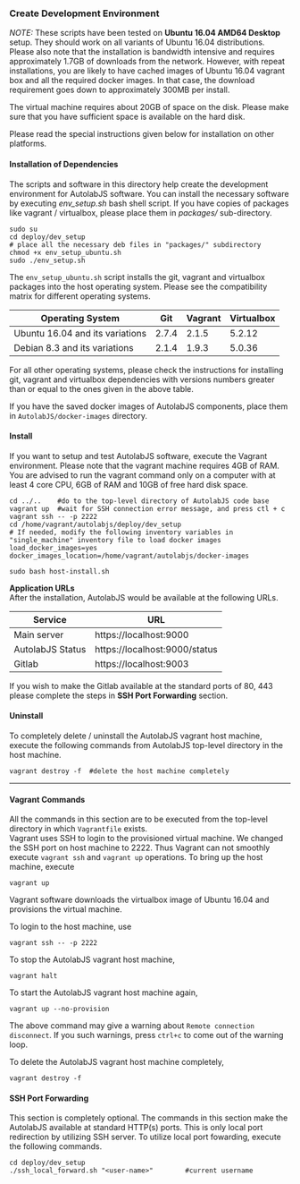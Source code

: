 ### Create Development Environment ###

*NOTE:* These scripts have been tested on **Ubuntu 16.04 AMD64 Desktop** setup. They should work on all variants of Ubuntu 16.04 distributions. Please also note that the installation is bandwidth intensive and requires approximately 1.7GB of downloads from the network. However, with repeat installations, you are likely to have cached images of Ubuntu 16.04 vagrant box and all the required docker images. In that case, the download requirement goes down to approximately 300MB per install.

The virtual machine requires about 20GB of space on the disk. Please make sure that you have sufficient space is available on the hard disk.

Please read the special instructions given below for installation on other platforms.

#### Installation of Dependencies ####
The scripts and software in this directory help create the development environment for AutolabJS software. You can install the necessary software by executing _env_setup.sh_ bash shell script. If you have copies of packages like vagrant / virtualbox, please place them in _packages/_ sub-directory.

```shell
sudo su
cd deploy/dev_setup
# place all the necessary deb files in "packages/" subdirectory
chmod +x env_setup_ubuntu.sh
sudo ./env_setup.sh
```
The `env_setup_ubuntu.sh` script installs the git, vagrant and virtualbox packages into the host operating system. Please see the compatibility matrix for different operating systems.     

| **Operating System**            | **Git** | **Vagrant** | **Virtualbox** |
|---------------------------------|---------|-------------|----------------|
| Ubuntu 16.04 and its variations | 2.7.4   | 2.1.5       | 5.2.12            |
| Debian 8.3 and its variations   | 2.1.4   | 1.9.3       | 5.0.36         |

For all other operating systems, please check the instructions for installing git, vagrant and virtualbox dependencies with versions numbers greater than or equal to the ones given in the above table.

If you have the saved docker images of AutolabJS components, place them in ```AutolabJS/docker-images``` directory.    


#### Install ####
If you want to setup and test AutolabJS software, execute the Vagrant environment. Please note that the vagrant machine requires 4GB of RAM. You are advised to run the vagrant command only on a computer with at least 4 core CPU, 6GB of RAM and 10GB of free hard disk space.     
```shell
cd ../..    #do to the top-level directory of AutolabJS code base
vagrant up  #wait for SSH connection error message, and press ctl + c
vagrant ssh -- -p 2222
cd /home/vagrant/autolabjs/deploy/dev_setup
# If needed, modify the following inventory variables in "single_machine" inventory file to load docker images
load_docker_images=yes
docker_images_location=/home/vagrant/autolabjs/docker-images

sudo bash host-install.sh
```

**Application URLs**    
After the installation, AutolabJS would be available at the following URLs.    

| **Service**    | **URL**                        |
|----------------|--------------------------------|
| Main server    | https://localhost:9000        |
| AutolabJS Status | https://localhost:9000/status |
| Gitlab         | https://localhost:9003        |

If you wish to make the Gitlab available at the standard ports of 80, 443 please complete the steps in **SSH Port Forwarding** section.    


#### Uninstall ####
To completely delete / uninstall the AutolabJS vagrant host machine, execute the following commands from AutolabJS top-level directory in the host machine.
```
vagrant destroy -f	#delete the host machine completely
```



***
#### Vagrant Commands ####
All the commands in this section are to be executed from the top-level directory in which `Vagrantfile` exists.    
Vagrant uses SSH to login to the provisioned virtual machine. We changed the SSH port on host machine to 2222. Thus Vagrant can not smoothly execute `vagrant ssh` and `vagrant up` operations. To bring up the host machine, execute    
```
vagrant up
```
Vagrant software downloads the virtualbox image of Ubuntu 16.04 and provisions the virtual machine.

To login to the host machine, use    
```
vagrant ssh -- -p 2222
```

To stop the AutolabJS vagrant host machine,    
```
vagrant halt
```

To start the AutolabJS vagrant host machine again,    
```
vagrant up --no-provision
```
The above command may give a warning about `Remote connection disconnect`.  If you such warnings, press `ctrl+c` to come out of the warning loop.

To delete the AutolabJS vagrant host machine completely,    
```
vagrant destroy -f
```



#### SSH Port Forwarding ####
This section is completely optional. The commands in this section make the AutolabJS available at standard HTTP(s) ports. This is only local port redirection by utilizing SSH server. To utilize local port fowarding, execute the following commands.    
```
cd deploy/dev_setup
./ssh_local_forward.sh "<user-name>"		#current username
```

